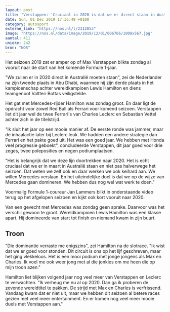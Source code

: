 ```yaml
---
layout: post
title: "Verstappen: 'Cruciaal in 2020 is dat we er direct staan in Australië'"
date: Sun, 01 Dec 2019 17:36:49 +0100
category: autosport
externe_link: "https://nos.nl/l/2312853"
image: "https://nos.nl/data/image/2019/12/01/606766/1008x567.jpg"
aantal: 411
unieke: 242
bron: "NOS"
---
```


<p>Het seizoen 2019 zat er amper op of Max Verstappen blikte zondag al vooruit naar de start van het komende Formule 1-jaar.</p>
<p>"We zullen er in 2020 direct in Australië moeten staan", zei de Nederlander na zijn tweede plaats in Abu Dhabi, waarmee hij zijn derde plaats in het kampioenschap achter wereldkampioen Lewis Hamilton en diens teamgenoot Valtteri Bottas veiligstelde.</p>
<p>Het gat met Mercedes-rijder Hamilton was zondag groot. En daar ligt de opdracht voor zowel Red Bull als Ferrari voor komend seizoen. Verstappen liet dit jaar wel de twee Ferrari's van Charles Leclerc en Sebastian Vettel achter zich in de titelstrijd.</p>
<p>"Ik sluit het jaar op een mooie manier af. De eerste ronde was jammer, maar de inhaalactie later bij Leclerc leuk. We hadden een andere strategie dan Ferrari en het pakte goed uit. Het was een goed jaar. We hebben met Honda veel progressie geboekt", concludeerde Verstappen, dit jaar goed voor drie zeges, twee poleposities en negen podiumplaatsen.</p>
<p>"Het is belangrijk dat we deze lijn doortrekken naar 2020. Het is echt cruciaal dat we er in maart in Australië staan en niet pas halverwege het seizoen. Dat weten we zelf ook en daar werken we ook keihard aan. We willen Mercedes verslaan. En het uiteindelijke doel is dat we op de wijze van Mercedes gaan domineren. We hebben dus nog wel wat werk te doen."</p>
<p>Voormalig Formule 1-coureur Jan Lammers blikt in onderstaande video terug op het afgelopen seizoen en kijkt ook kort vooruit naar 2020.</p>
<p>Van een gevecht met Mercedes was zondag geen sprake. Daarvoor was het verschil gewoon te groot. Wereldkampioen Lewis Hamilton was een klasse apart. Hij domineerde van start tot finish en niemand kwam in zijn buurt.</p>
<h2>Troon</h2>
<p>"Die dominantie verraste me enigszins", zei Hamilton na de slotrace. "Ik wist dat we er goed voor stonden. Dit circuit is ons op het lijf geschreven, maar het ging vlekkeloos. Het is een mooi podium met jonge jongens als Max en Charles. Ik voel me ook weer jong met al die jonkies om me heen die op mijn troon azen."</p>
<p>Hamilton liet blijken volgend jaar nog veel meer van Verstappen en Leclerc te verwachten. "Ik verheug me nu al op 2020. Dan ga ik proberen de zevende wereldtitel te pakken. De strijd met Max en Charles is verfrissend. Vandaag kwam dat er niet uit, maar we hebben dit seizoen al betere races gezien met veel meer entertainment. En er komen nog veel meer mooie duels met Verstappen aan."</p>
